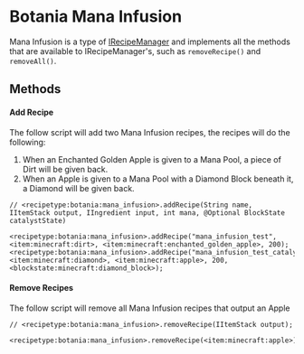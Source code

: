 # Botania Mana Infusion

Mana Infusion is a type of [IRecipeManager](/vanilla/api/managers/IRecipeManager) and implements all the methods that are available to IRecipeManager's, such as `removeRecipe()` and `removeAll()`.

## Methods

#### Add Recipe

The follow script will add two Mana Infusion recipes, the recipes will do the following:

1) When an Enchanted Golden Apple is given to a Mana Pool, a piece of Dirt will be given back.
2) When an Apple is given to a Mana Pool with a Diamond Block beneath it, a Diamond will be given back.

```zenscript
// <recipetype:botania:mana_infusion>.addRecipe(String name, IItemStack output, IIngredient input, int mana, @Optional BlockState catalystState)

<recipetype:botania:mana_infusion>.addRecipe("mana_infusion_test", <item:minecraft:dirt>, <item:minecraft:enchanted_golden_apple>, 200);
<recipetype:botania:mana_infusion>.addRecipe("mana_infusion_test_catalyst", <item:minecraft:diamond>, <item:minecraft:apple>, 200, <blockstate:minecraft:diamond_block>);
```

#### Remove Recipes

The follow script will remove all Mana Infusion recipes that output an Apple

```zenscript
// <recipetype:botania:mana_infusion>.removeRecipe(IItemStack output);

<recipetype:botania:mana_infusion>.removeRecipe(<item:minecraft:apple>);
```
